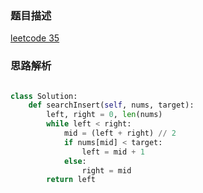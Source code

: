 ### 题目描述

[leetcode 35](https://leetcode-cn.com/problems/search-insert-position/submissions/)

### 思路解析

```python

class Solution:
    def searchInsert(self, nums, target):
        left, right = 0, len(nums)
        while left < right:
            mid = (left + right) // 2
            if nums[mid] < target:
                left = mid + 1
            else:
                right = mid
        return left


```
